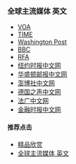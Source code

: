 ### 全球主流媒体 英文

- [VOA](https://www.voanews.com)
- [TIME](https://www.time.com)
- [Washington Post](https://www.washingtonpost.com/)
- [BBC](https://www.bbc.com/)
- [RFA](https://www.rfa.org/english/)
- [纽约时报中文网](https://m.cn.nytimes.com/)
- [华盛顿邮报中文网](https://www.washingtonpost.com/)
- [澎博社中文网]()
- [德国之声中文网]()
- [法广中文网]()
- [金融时报中文网](https://www.ftchinese.com/)



#### 推荐点击
- [精品欣赏](https://summer200.github.io/content/main)
- [全球主流媒体 英文](https://summer200.github.io/content/mediaen)
